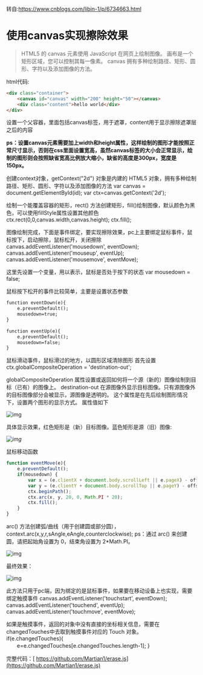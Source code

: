 

转自:https://www.cnblogs.com/libin-1/p/6734663.html

# 使用canvas实现擦除效果

> HTML5 的 canvas 元素使用 JavaScript 在网页上绘制图像。
> 画布是一个矩形区域，您可以控制其每一像素。
> canvas 拥有多种绘制路径、矩形、圆形、字符以及添加图像的方法。

html代码:

```html
<div class="container">
    <canvas id="canvas" width="200" height="50"></canvas>
    <div class="content">hello world</div>
</div>
```

设置一个父容器，里面包括canvas标签，用于遮罩，content用于显示擦除遮罩层之后的内容

**ps：设置canvas元素需要加上width和height属性，这样绘制的图形才能按照正常尺寸显示，否则在css里面设置宽高，虽然canvas标签的大小会正常显示，绘制的图形则会按照缺省宽高比例放大缩小，缺省的高度是300px，宽度是150px。**

创建context对象，getContext("2d") 对象是内建的 HTML5 对象，拥有多种绘制路径、矩形、圆形、字符以及添加图像的方法
var canvas = document.getElementById(id);
var ctx=canvas.getContext('2d');

绘制一个能覆盖容器的矩形，rect() 方法创建矩形，fill()绘制图像，默认颜色为黑色，可以使用fillStyle属性设置其他颜色
ctx.rect(0,0,canvas.width,canvas.height);
ctx.fill();

图像绘制完成，下面是事件绑定，要实现擦除效果，pc上主要绑定鼠标事件，鼠标按下，启动擦除，鼠标松开，关闭擦除
canvas.addEventListener('mousedown', eventDown);
canvas.addEventListener('mouseup', eventUp);
canvas.addEventListener('mousemove', eventMove);

这里先设置一个变量，用以表示，鼠标是否处于按下的状态
var mousedown = false;

鼠标按下松开的事件比较简单，主要是设置状态参数

```html
function eventDown(e){
    e.preventDefault();
    mousedown=true;
}
 
function eventUp(e){
    e.preventDefault();
    mousedown=false;
}
```

鼠标滑动事件，鼠标滑过的地方，以圆形区域清除图形
首先设置ctx.globalCompositeOperation = 'destination-out';

globalCompositeOperation 属性设置或返回如何将一个源（新的）图像绘制到目标（已有）的图像上。
destination-out 在源图像外显示目标图像。只有源图像外的目标图像部分会被显示，源图像是透明的。
这个属性是在先后绘制图形情况下，设置两个图形的显示方式。
属性值如下

![img](https://pzy-images.oss-cn-hangzhou.aliyuncs.com/img/202206211019604.png)

具体显示效果，红色矩形是（新）目标图像。蓝色矩形是源（旧）图像:

*![img](https://pzy-images.oss-cn-hangzhou.aliyuncs.com/img/202206211019598.png)*

 

鼠标移动函数

```javascript
function eventMove(e){
    e.preventDefault();
    if(mousedown) {
        var x = (e.clientX + document.body.scrollLeft || e.pageX) - offsetX || 0;
        var y = (e.clientY + document.body.scrollTop || e.pageY) - offsetY || 0;
        ctx.beginPath();
        ctx.arc(x, y, 20, 0, Math.PI * 20);
        ctx.fill();
    }
}
```

arc() 方法创建弧/曲线（用于创建圆或部分圆），context.arc(x,y,r,sAngle,eAngle,counterclockwise);
ps：通过 arc() 来创建圆，请把起始角设置为 0，结束角设置为 2*Math.PI。

![img](https://pzy-images.oss-cn-hangzhou.aliyuncs.com/img/202206211019586.png)

最终效果：

![img](https://pzy-images.oss-cn-hangzhou.aliyuncs.com/img/202206211019562.png)

此方法只用于pc端，因为绑定的是鼠标事件，如果要在移动设备上也实现，需要绑定触摸事件
canvas.addEventListener('touchstart', eventDown);
canvas.addEventListener('touchend', eventUp);
canvas.addEventListener('touchmove', eventMove);

如果是触摸事件，返回的对象中没有直接的坐标相关信息，需要在changedTouches中去取到触摸事件对应的 Touch 对象。
if(e.changedTouches){
　　e=e.changedTouches[e.changedTouches.length-1];
}

完整代码：[ https://github.com/Martian1/erase.js](https://github.com/Martian1/erase.js)